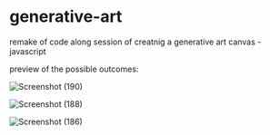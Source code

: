 # generative-art
remake of code along session of creatnig a generative art canvas - javascript 

preview of the possible outcomes:


![Screenshot (190)](https://user-images.githubusercontent.com/93290831/164984477-409dba5e-90c8-4b4b-8637-6e93c13f6911.png)



![Screenshot (188)](https://user-images.githubusercontent.com/93290831/164984488-3353c351-903b-4175-b7a8-a1b2ed6b9515.png)



![Screenshot (186)](https://user-images.githubusercontent.com/93290831/164984494-47e688a5-8362-405b-9f05-e084b5426c5b.png)
